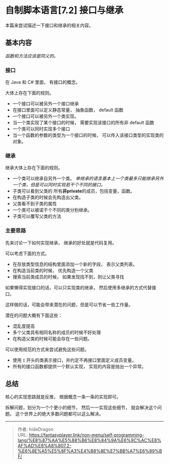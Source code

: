 # 自制脚本语言[7.2] 接口与继承


本篇来尝试描述一下接口和继承的相关内容。

## 基本内容

*函数和方法应该是同义的。*

### 接口

在 Java 和 C# 里面， 有接口的概念。 

大体上存在下面的规则。

- 一个接口可以被另外一个接口继承
- 在接口里面可以定义静态常量， 抽象函数， default 函数
- 一个接口可以被另外一个类实现。
- 当一个类实现了某个接口的时候， 需要实现该接口的所有非 default 函数
- 一个类可以同时实现多个接口
- 当一个函数的参数的类型为一个接口的时候， 可以传入该接口类型的实现类的对象。

### 继承

继承大体上存在下面的规则。

- 一个类可以继承自另外一个类。  *单继承的语言基本上一个类最多只能继承另外一个类，但是可以同时实现若干个不同的接口。*
- 子类可以看到父类的 所有**非private**的成员，包括变量，函数。
- 在构造子类的时候会先构造出父类。
- 父类看不到子类的属性
- 一个类可以被诺干个不同的类分别继承。
- 子类可以覆写父类的方法

### 主要思路

先来讨论一下如何实现继承， 继承的好处就是代码复用。

可以考虑下面的方式。

- 在存放类型信息的结构里面添加一个新的字段， 表示父类列表。 
- 在构造当前类的时候， 优先构造一个父类
- 搜索当前类成员的时候， 如果发现找不到，则让父类寻找

如果懒得实现接口的话，可以只实现类的继承， 然后使用多继承的方式代替接口。 

这样做的话，可能会带来潜在的问题，但是可以节省一些工作量。

潜在的问题大概有下面这些：

- 混乱度提高
- 多个父类具有相同名称的成员的时候不好处理
- 在构造父类的时候可能会存在一些问题。

可以使用规范的方式来尝试避免这些问题。

- 使用 `I` 开头的类表示接口，并约定不再接口里面定义成员变量。
- 所有的接口函数都提供一个默认实现， 实现的内容是抛出一个异常。



## 总结

核心的实现思路就是反推， 根据概念一条一条的实现即可。

拆解问题，划分为一个个更小的细节， 然后一一实现这些细节， 就会解决这个问题。 这个世界上的绝大多数问题都可以这么解决。


---

> 作者: hideDragon  
> URL: https://fantasyplayer.link/non-menu/self-programming-lang/%E8%87%AA%E5%88%B6%E8%84%9A%E6%9C%AC%E8%AF%AD%E8%A8%807.2-%E6%8E%A5%E5%8F%A3%E4%B8%8E%E7%BB%A7%E6%89%BF/  

